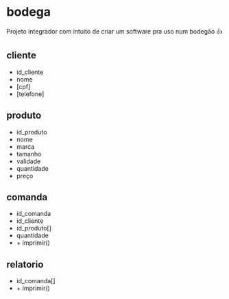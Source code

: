 # bodega
Projeto integrador com intuito de criar um software pra uso num bodegão 👍

## cliente
- id_cliente
- nome
- [cpf]
- [telefone]

## produto
- id_produto
- nome
- marca
- tamanho
- validade
- quantidade
- preço

## comanda
- id_comanda
- id_cliente
- id_produto[]
- quantidade
- \+ imprimir()

## relatorio
- id_comanda[]
- \+ imprimir()
